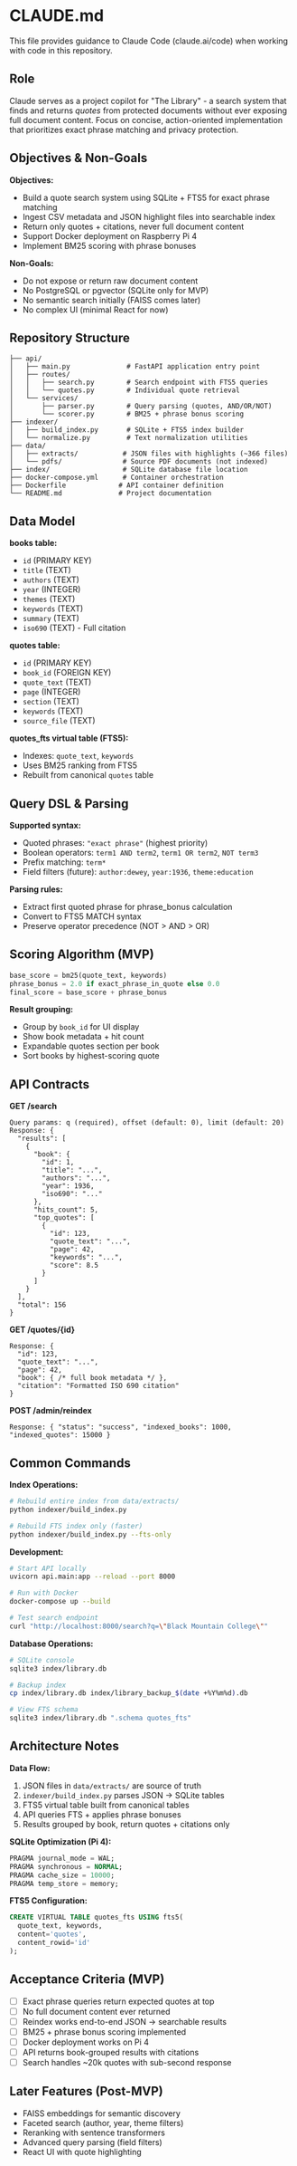 # CLAUDE.md

This file provides guidance to Claude Code (claude.ai/code) when working with code in this repository.

## Role
Claude serves as a project copilot for "The Library" - a search system that finds and returns *quotes* from protected documents without ever exposing full document content. Focus on concise, action-oriented implementation that prioritizes exact phrase matching and privacy protection.

## Objectives & Non-Goals

**Objectives:**
- Build a quote search system using SQLite + FTS5 for exact phrase matching
- Ingest CSV metadata and JSON highlight files into searchable index
- Return only quotes + citations, never full document content
- Support Docker deployment on Raspberry Pi 4
- Implement BM25 scoring with phrase bonuses

**Non-Goals:**
- Do not expose or return raw document content
- No PostgreSQL or pgvector (SQLite only for MVP)
- No semantic search initially (FAISS comes later)
- No complex UI (minimal React for now)

## Repository Structure

```
├── api/
│   ├── main.py              # FastAPI application entry point
│   ├── routes/
│   │   ├── search.py        # Search endpoint with FTS5 queries
│   │   └── quotes.py        # Individual quote retrieval
│   └── services/
│       ├── parser.py        # Query parsing (quotes, AND/OR/NOT)
│       └── scorer.py        # BM25 + phrase bonus scoring
├── indexer/
│   ├── build_index.py       # SQLite + FTS5 index builder
│   └── normalize.py         # Text normalization utilities
├── data/
│   ├── extracts/           # JSON files with highlights (~366 files)
│   └── pdfs/               # Source PDF documents (not indexed)
├── index/                  # SQLite database file location
├── docker-compose.yml      # Container orchestration
├── Dockerfile             # API container definition
└── README.md              # Project documentation
```

## Data Model

**books table:**
- `id` (PRIMARY KEY)
- `title` (TEXT)
- `authors` (TEXT)
- `year` (INTEGER)
- `themes` (TEXT)
- `keywords` (TEXT)
- `summary` (TEXT)
- `iso690` (TEXT) - Full citation

**quotes table:**
- `id` (PRIMARY KEY)
- `book_id` (FOREIGN KEY)
- `quote_text` (TEXT)
- `page` (INTEGER)
- `section` (TEXT)
- `keywords` (TEXT)
- `source_file` (TEXT)

**quotes_fts virtual table (FTS5):**
- Indexes: `quote_text`, `keywords`
- Uses BM25 ranking from FTS5
- Rebuilt from canonical `quotes` table

## Query DSL & Parsing

**Supported syntax:**
- Quoted phrases: `"exact phrase"` (highest priority)
- Boolean operators: `term1 AND term2`, `term1 OR term2`, `NOT term3`
- Prefix matching: `term*`
- Field filters (future): `author:dewey`, `year:1936`, `theme:education`

**Parsing rules:**
- Extract first quoted phrase for phrase_bonus calculation
- Convert to FTS5 MATCH syntax
- Preserve operator precedence (NOT > AND > OR)

## Scoring Algorithm (MVP)

```python
base_score = bm25(quote_text, keywords)
phrase_bonus = 2.0 if exact_phrase_in_quote else 0.0
final_score = base_score + phrase_bonus
```

**Result grouping:**
- Group by `book_id` for UI display
- Show book metadata + hit count
- Expandable quotes section per book
- Sort books by highest-scoring quote

## API Contracts

**GET /search**
```
Query params: q (required), offset (default: 0), limit (default: 20)
Response: {
  "results": [
    {
      "book": {
        "id": 1,
        "title": "...",
        "authors": "...",
        "year": 1936,
        "iso690": "..."
      },
      "hits_count": 5,
      "top_quotes": [
        {
          "id": 123,
          "quote_text": "...",
          "page": 42,
          "keywords": "...",
          "score": 8.5
        }
      ]
    }
  ],
  "total": 156
}
```

**GET /quotes/{id}**
```
Response: {
  "id": 123,
  "quote_text": "...",
  "page": 42,
  "book": { /* full book metadata */ },
  "citation": "Formatted ISO 690 citation"
}
```

**POST /admin/reindex**
```
Response: { "status": "success", "indexed_books": 1000, "indexed_quotes": 15000 }
```

## Common Commands

**Index Operations:**
```bash
# Rebuild entire index from data/extracts/
python indexer/build_index.py

# Rebuild FTS index only (faster)
python indexer/build_index.py --fts-only
```

**Development:**
```bash
# Start API locally
uvicorn api.main:app --reload --port 8000

# Run with Docker
docker-compose up --build

# Test search endpoint
curl "http://localhost:8000/search?q=\"Black Mountain College\""
```

**Database Operations:**
```bash
# SQLite console
sqlite3 index/library.db

# Backup index
cp index/library.db index/library_backup_$(date +%Y%m%d).db

# View FTS schema
sqlite3 index/library.db ".schema quotes_fts"
```

## Architecture Notes

**Data Flow:**
1. JSON files in `data/extracts/` are source of truth
2. `indexer/build_index.py` parses JSON → SQLite tables
3. FTS5 virtual table built from canonical tables
4. API queries FTS + applies phrase bonuses
5. Results grouped by book, return quotes + citations only

**SQLite Optimization (Pi 4):**
```sql
PRAGMA journal_mode = WAL;
PRAGMA synchronous = NORMAL;
PRAGMA cache_size = 10000;
PRAGMA temp_store = memory;
```

**FTS5 Configuration:**
```sql
CREATE VIRTUAL TABLE quotes_fts USING fts5(
  quote_text, keywords,
  content='quotes',
  content_rowid='id'
);
```

## Acceptance Criteria (MVP)

- [ ] Exact phrase queries return expected quotes at top
- [ ] No full document content ever returned
- [ ] Reindex works end-to-end JSON → searchable results
- [ ] BM25 + phrase bonus scoring implemented
- [ ] Docker deployment works on Pi 4
- [ ] API returns book-grouped results with citations
- [ ] Search handles ~20k quotes with sub-second response

## Later Features (Post-MVP)

- FAISS embeddings for semantic discovery
- Faceted search (author, year, theme filters)
- Reranking with sentence transformers
- Advanced query parsing (field filters)
- React UI with quote highlighting